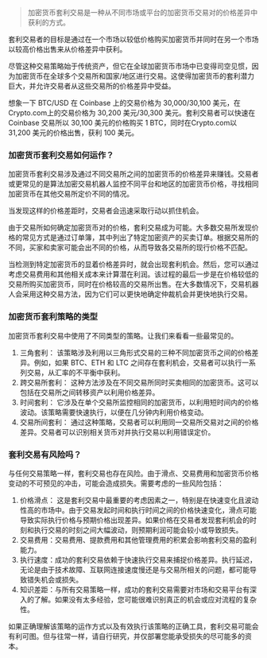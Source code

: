 > 加密货币套利交易是一种从不同市场或平台的加密货币交易对的价格差异中获利的方式。

套利交易者的目标是通过在一个市场以较低价格购买加密货币并同时在另一个市场以较高价格出售来从价格差异中获利。

尽管这种交易策略始于传统资产，但它在全球加密货币市场中已变得司空见惯，因为加密货币在全球多个交易所和国家/地区进行交易。这使得加密货币的套利潜力巨大，并允许交易者从这些交易所的价格差异中受益。


想象一下 BTC/USD 在 Coinbase 上的交易价格为 30,000/30,100 美元，在Crypto.com上的交易价格为 30,200 美元/30,300 美元。套利交易者可以快速在 Coinbase 交易所以 30,100 美元的价格购买 1 BTC，同时在Crypto.com以 31,200 美元的价格出售，获利 100 美元。

### 加密货币套利交易如何运作？

加密货币套利交易涉及通过不同交易所之间的加密货币的价格差异来赚钱。交易者或更常见的是算法加密交易机器人监控不同平台和地区的加密货币价格，寻找相同加密货币在其他交易所定价不同的情况。

当发现这样的价格差距时，交易者会迅速采取行动以抓住机会。

由于交易所如何确定加密货币对的价格，套利交易成为可能。大多数交易所发现价格的常见方式是通过订单簿，其中列出了特定加密资产的买卖订单。根据交易所的不同，买家和卖家可能会出不同的价格，从而导致各交易所的现行价格不匹配。

当检测到特定加密货币的显着价格差异时，就会出现套利机会。然后，您可以通过考虑交易费用和其他相关成本来计算潜在利润。该过程的最后一步是在价格较低的交易所购买加密货币，同时在价格较高的交易所出售。在大多数情况下，交易机器人会采用这种交易方法，因为它们可以更快地确定仲裁机会并更快地执行交易。

### 加密货币套利策略的类型

加密货币套利交易中使用了不同类型的策略。让我们来看看一些最常见的。

1. 三角套利： 该策略涉及利用以三角形式交易的三种不同加密货币之间的价格差异。例如，如果 BTC、ETH 和 LTC 之间存在套利机会，交易者可以执行一系列交易，从汇率的不平衡中获利。
2. 跨交易所套利： 这种方法涉及在不同交易所同时买卖相同的加密货币。这可以包括在交易所之间转移资产以利用价格差异。
3. 时间套利： 它涉及在单个交易所监控相同的加密货币，以利用短时间内的价格波动。该策略需要快速执行，以便在几分钟内利用价格变动。
4. 交易所间套利： 通过这种策略，交易者可以利用同一交易所交易对之间的价格差异。交易者可以识别相关货币对并执行交易以利用错误定价。

### 套利交易有风险吗？

与任何交易策略一样，套利交易也存在风险。由于滑点、交易费用和加密货币价格变动的不可预见的冲击，可能会造成损失。需要考虑的一些风险包括：

1. 价格滑点： 这是套利交易中最重要的考虑因素之一，特别是在快速变化且波动性高的市场中。由于交易发起时间和执行时间之间的价格快速变化，滑点可能导致实际执行价格与预期价格出现差异。如果价格在交易者发现套利机会的时刻和执行交易的时刻之间大幅波动，则预期利润可能会较小或导致损失。
2. 交易费用：交易费用、提款费用和其他管理费用的积累会影响套利交易的盈利能力。
3. 执行速度：成功的套利交易依赖于快速执行交易来捕捉价格差异。执行延迟，无论是由于技术故障、互联网连接速度慢还是与交易所相关的问题，都可能导致错失机会或损失。
4. 知识差距：与所有交易策略一样，成功的套利交易需要对市场和交易平台有深入的了解。如果没有太多经验，您可能很难识别真正的机会或应对流程的复杂性。

如果正确理解该策略的运作方式以及有效执行该策略的正确工具，套利交易可能会有利可图。但与往常一样，请自行研究，并仅部署您能承受损失的尽可能多的资本。